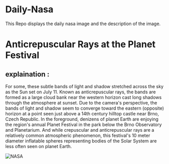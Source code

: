 # Daily-Nasa

This Repo displays the daily nasa image and the description of the image.

<!--NASA-->
# Anticrepuscular Rays at the Planet Festival
## explaination :

For some, these subtle bands of light and shadow stretched across the sky as the Sun set on July 11. Known as anticrepuscular rays, the bands are formed as a large cloud bank near the western horizon cast long shadows through the atmosphere at sunset. Due to the camera's perspective, the bands of light and shadow seem to converge toward the eastern (opposite) horizon at a point seen just above a 14th century hilltop castle near Brno, Czech Republic. In the foreground, denizens of planet Earth are enjoying the region's annual Planet Festival in the park below the Brno Observatory and Planetarium. And while crepuscular and anticrepuscular rays are a relatively common atmospheric phenomenon, this festival's 10 meter diameter inflatable spheres representing bodies of the Solar System are less often seen on planet Earth.

![NASA](https://apod.nasa.gov/apod/image/2407/2024-07-11Pavel_1024p.jpg)
<!--/NASA-->